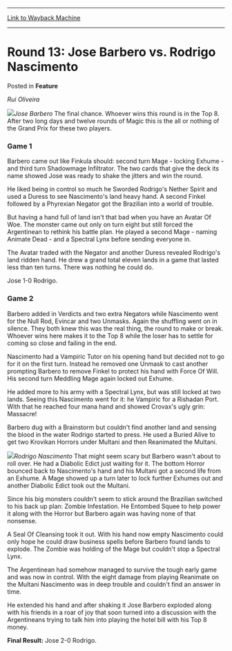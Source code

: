 
---
[Link to Wayback Machine](https://web.archive.org/web/20171030043747/https://magic.wizards.com/en/articles/archive/feature/round-13-jose-barbero-vs-rodrigo-nascimento-2000-01-01)

[_metadata_:wayback_url]:- "https://magic.wizards.com/en/articles/archive/feature/round-13-jose-barbero-vs-rodrigo-nascimento-2000-01-01"
[_metadata_:wayback_raw_url]:- "https://web.archive.org/web/20171030043747id_/https://magic.wizards.com/en/articles/archive/feature/round-13-jose-barbero-vs-rodrigo-nascimento-2000-01-01"
[_metadata_:wayback_capture_timestamp]:- "2017-10-30 04:37:47+00:00"
[_metadata_:publish_date]:- "2000-01-01"
[_metadata_:description]:- "Rui Oliveira Jose Barbero The final chance. Whoever wins this round is in the Top 8. After two long days and twelve rounds of Magic this is the all or nothing of the Grand Prix for these two players."
[_metadata_:generator]:- "Drupal 7 (http://drupal.org)"
---


Round 13: Jose Barbero vs. Rodrigo Nascimento
=============================================



 Posted in **Feature**












*Rui Oliveira*


![](https://media.magic.wizards.com/image_legacy_migration/sideboard/images/gpcur01/a914.jpg)*Jose Barbero*
The final chance. Whoever wins this round is in the Top 8. After two long days and twelve rounds of Magic this is the all or nothing of the Grand Prix for these two players.


### Game 1


Barbero came out like Finkula should: second turn Mage - locking Exhume - and third turn Shadowmage Infiltrator. The two cards that give the deck its name showed Jose was ready to shake the jitters and win the round.


He liked being in control so much he Sworded Rodrigo's Nether Spirit and used a Duress to see Nascimento's land heavy hand. A second Finkel followed by a Phyrexian Negator got the Brazilian into a world of trouble.


But having a hand full of land isn't that bad when you have an Avatar Of Woe. The monster came out only on turn eight but still forced the Argentinean to rethink his battle plan. He played a second Mage - naming Animate Dead - and a Spectral Lynx before sending everyone in.


The Avatar traded with the Negator and another Duress revealed Rodrigo's land ridden hand. He drew a grand total eleven lands in a game that lasted less than ten turns. There was nothing he could do.


Jose 1-0 Rodrigo.


### Game 2


Barbero added in Verdicts and two extra Negators while Nascimento went for the Null Rod, Evincar and two Unmasks. Again the shuffling went on in silence. They both knew this was the real thing, the round to make or break. Whoever wins here makes it to the Top 8 while the loser has to settle for coming so close and failing in the end.


Nascimento had a Vampiric Tutor on his opening hand but decided not to go for it on the first turn. Instead he removed one Unmask to cast another prompting Barbero to remove Finkel to protect his hand with Force Of Will. His second turn Meddling Mage again locked out Exhume.


He added more to his army with a Spectral Lynx, but was still locked at two lands. Seeing this Nascimento went for it: he Vampiric for a Rishadan Port. With that he reached four mana hand and showed Crovax's ugly grin: Massacre!


Barbero dug with a Brainstorm but couldn't find another land and sensing the blood in the water Rodrigo started to press. He used a Buried Alive to get two Krovikan Horrors under Multani and then Reanimated the Multani.


![](https://media.magic.wizards.com/image_legacy_migration/sideboard/images/gpcur01/a915.jpg)*Rodrigo Nascimento*
That might seem scary but Barbero wasn't about to roll over. He had a Diabolic Edict just waiting for it. The bottom Horror bounced back to Nascimento's hand and his Multani got a second life from an Exhume. A Mage showed up a turn later to lock further Exhumes out and another Diabolic Edict took out the Multani.


Since his big monsters couldn't seem to stick around the Brazilian switched to his back up plan: Zombie Infestation. He Entombed Squee to help power it along with the Horror but Barbero again was having none of that nonsense.


A Seal Of Cleansing took it out. With his hand now empty Nascimento could only hope he could draw business spells before Barbero found lands to explode. The Zombie was holding of the Mage but couldn't stop a Spectral Lynx.


The Argentinean had somehow managed to survive the tough early game and was now in control. With the eight damage from playing Reanimate on the Multani Nascimento was in deep trouble and couldn't find an answer in time.


He extended his hand and after shaking it Jose Barbero exploded along with his friends in a roar of joy that soon turned into a discussion with the Argentineans trying to talk him into playing the hotel bill with his Top 8 money.


**Final Result:** Jose 2-0 Rodrigo.









